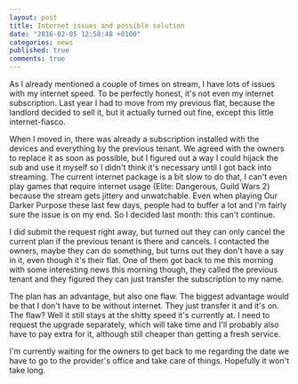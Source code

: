 ```yaml
---
layout: post
title: Internet issues and possible solution
date: "2016-02-05 12:58:48 +0100"
categories: news
published: true
comments: true
---
```


As I already mentioned a couple of times on stream, I have lots of issues with my internet speed. To be perfectly honest, it's not even my internet subscription. Last year I had to move from my previous flat, because the landlord decided to sell it, but it actually turned out fine, except this little internet-fiasco.

When I moved in, there was already a subscription installed with the devices and everything by the previous tenant. We agreed with the owners to replace it as soon as possible, but I figured out a way I could hijack the sub and use it myself so I didn't think it's necessary until I got back into streaming. The current internet package is a bit slow to do that, I can't even play games that require internet usage (Elite: Dangerous, Guild Wars 2) because the stream gets jittery and unwatchable. Even when playing Our Darker Purpose these last few days, people had to buffer a lot and I'm fairly sure the issue is on my end. So I decided last month: this can't continue.

I did submit the request right away, but turned out they can only cancel the current plan if the previous tenant is there and cancels. I contacted the owners, maybe they can do something, but turns out they don't have a say in it, even though it's their flat. One of them got back to me this morning with some interesting news this morning though, they called the previous tenant and they figured they can just transfer the subscription to my name.

The plan has an advantage, but also one flaw. The biggest advantage would be that I don't have to be without internet. They just transfer it and it's on. The flaw? Well it still stays at the shitty speed it's currently at. I need to request the upgrade separately, which will take time and I'll probably also have to pay extra for it, although still cheaper than getting a fresh service.

I'm currently waiting for the owners to get back to me regarding the date we have to go to the provider's office and take care of things. Hopefully it won't take long.
